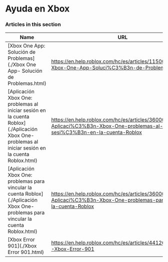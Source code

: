 # Ayuda en Xbox  
### Articles in this section
Name|URL
-|-
[Xbox One App: Solución de Problemas](./Xbox One App- Solución de Problemas.html) |https://en.help.roblox.com/hc/es/articles/115004532866-Xbox-One-App-Soluci%C3%B3n-de-Problemas
[Aplicación Xbox One: problemas al iniciar sesión en la cuenta Roblox](./Aplicación Xbox One- problemas al iniciar sesión en la cuenta Roblox.html) |https://en.help.roblox.com/hc/es/articles/360000334523-Aplicaci%C3%B3n-Xbox-One-problemas-al-iniciar-sesi%C3%B3n-en-la-cuenta-Roblox
[Aplicación Xbox One: problemas para vincular la cuenta Roblox](./Aplicación Xbox One- problemas para vincular la cuenta Roblox.html) |https://en.help.roblox.com/hc/es/articles/360000334603-Aplicaci%C3%B3n-Xbox-One-problemas-para-vincular-la-cuenta-Roblox
[Xbox Error 901](./Xbox Error 901.html) |https://en.help.roblox.com/hc/es/articles/4412614080532-Xbox-Error-901